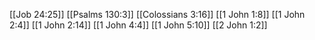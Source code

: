 [[Job 24:25]]
[[Psalms 130:3]]
[[Colossians 3:16]]
[[1 John 1:8]]
[[1 John 2:4]]
[[1 John 2:14]]
[[1 John 4:4]]
[[1 John 5:10]]
[[2 John 1:2]]
